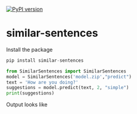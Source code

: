 [![PyPI version](https://badge.fury.io/py/similar-sentences.svg)](https://badge.fury.io/py/similar-sentences)

# similar-sentences

Install the package

```python
pip install similar-sentences
```

```python
from SimilarSentences import SimilarSentences
model = SimilarSentences('model.zip',"predict")
text = 'How are you doing?'
suggestions = model.predict(text, 2, "simple")
print(suggestions)
```
Output looks like

```python

````
